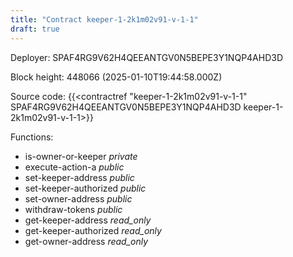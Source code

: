 ```yaml
---
title: "Contract keeper-1-2k1m02v91-v-1-1"
draft: true
---
```

Deployer: SPAF4RG9V62H4QEEANTGV0N5BEPE3Y1NQP4AHD3D


 



Block height: 448066 (2025-01-10T19:44:58.000Z)

Source code: {{<contractref "keeper-1-2k1m02v91-v-1-1" SPAF4RG9V62H4QEEANTGV0N5BEPE3Y1NQP4AHD3D keeper-1-2k1m02v91-v-1-1>}}

Functions:

* is-owner-or-keeper _private_
* execute-action-a _public_
* set-keeper-address _public_
* set-keeper-authorized _public_
* set-owner-address _public_
* withdraw-tokens _public_
* get-keeper-address _read_only_
* get-keeper-authorized _read_only_
* get-owner-address _read_only_
